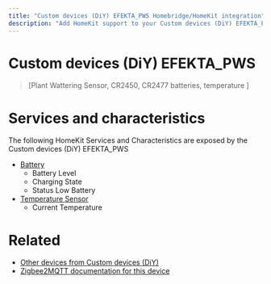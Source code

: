 ```yaml
---
title: "Custom devices (DiY) EFEKTA_PWS Homebridge/HomeKit integration"
description: "Add HomeKit support to your Custom devices (DiY) EFEKTA_PWS, using Homebridge, Zigbee2MQTT and homebridge-z2m."
---
```

<!---
This file has been GENERATED using src/docgen/docgen.ts
DO NOT EDIT THIS FILE MANUALLY!
-->
# Custom devices (DiY) EFEKTA_PWS
> [Plant Wattering Sensor, CR2450, CR2477 batteries, temperature ]


# Services and characteristics
The following HomeKit Services and Characteristics are exposed by
the Custom devices (DiY) EFEKTA_PWS

* [Battery](../../battery.md)
  * Battery Level
  * Charging State
  * Status Low Battery
* [Temperature Sensor](../../sensors.md)
  * Current Temperature


# Related
* [Other devices from Custom devices (DiY)](../index.md#custom_devices_diy)
* [Zigbee2MQTT documentation for this device](https://www.zigbee2mqtt.io/devices/EFEKTA_PWS.html)